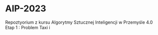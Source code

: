 # AIP-2023
Repoztyorium z kursu Algorytmy Sztucznej Inteligencji w Przemyśle 4.0
Etap 1 : Problem Taxi i 
